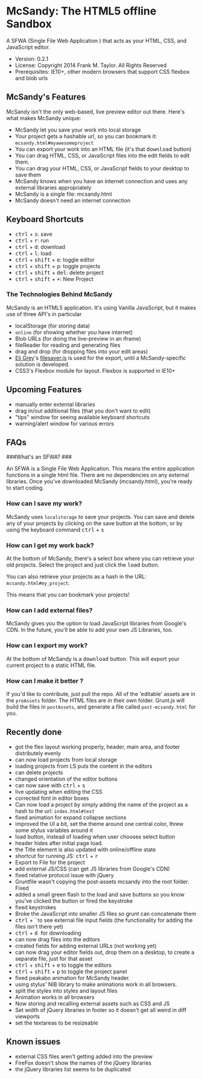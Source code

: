 # McSandy: The HTML5 offline Sandbox #

A SFWA (Single File Web Application ) that acts as your HTML, CSS, and JavaScript editor.

 * Version: 0.2.1
 * License: Copyright 2014 Frank M. Taylor. All Rights Reserved
 * Prerequisites: IE10+, other modern browsers that support CSS flexbox and blob urls

## McSandy's Features ##
McSandy isn't the only web-based, live preview editor out there. Here's what makes McSandy unique:
 
 + McSandy let you save your work into local storage
 + Your project gets a hashable url, so you can bookmark it: `mcsandy.html#myawesomeproject`
 + You can export your work into an HTML file (it's that <kbd>download</kbd> button)
 + You can drag HTML, CSS, or JavaScript files into the edit fields to edit them.
 + You can drag your HTML, CSS, or JavaScript fields to your desktop to save them
 + McSandy knows when you have an internet connection and uses any external libraries appropriately
 + McSandy is a single file: mcsandy.html
 + McSandy doesn't need an internet connection


## Keyboard Shortcuts ##

 + <kbd>ctrl</kbd> + <kbd>s</kbd>: save
 + <kbd>ctrl</kbd> + <kbd>r</kbd>: run
 + <kbd>ctrl</kbd> + <kbd>d</kbd>: download
 + <kbd>ctrl</kbd> + <kbd>l</kbd>: load
 + <kbd>ctrl</kbd> + <kbd>shift</kbd> + <kbd>e</kbd>: toggle editor
 + <kbd>ctrl</kbd> + <kbd>shift</kbd> + <kbd>p</kbd>:  toggle projects
 + <kbd>ctrl</kbd> + <kbd>shift</kbd> + <kbd>del</kbd>:   delete project
 + <kbd>ctrl</kbd> + <kbd>shift</kbd> + <kbd>+</kbd>:  New Project

### The Technologies Behind McSandy ###
McSandy is an HTML5 application. It's using Vanilla JavaScript, but it makes use of three API's in particular
 + localStorage (for storing data)
 + `online` (for showing whether you have internet)
 + Blob URLs (for doing the live-preview in an iframe)
 + fileReader for reading and generating files
 + drag and drop (for dropping files into your edit areas)
 + [Eli Grey](http://eligrey.com/blog/post/saving-generated-files-on-the-client-side)'s [filesaver.js](https://github.com/eligrey/FileSaver.js) is used for the export, until a McSandy-specific solution is developed. 
 + CSS3's Flexbox module for layout. Flexbox is supported in IE10+ 

## Upcoming Features ##
 + manually enter external libraries
 + drag in/out additional files (that you don't want to edit)
 + "tips" window for seeing available keyboard shortcuts
 + warning/alert window for various errors

## FAQs ##
###What's an SFWA? ###

An SFWA is a Single File Web Application. This means the entire application functions in a single html file. There are no dependencies on any external libraries. Once you've downloaded McSandy (mcsandy.html), you're ready to start coding. 


### How can I save my work? ###
McSandy uses `localstorage` to save your projects. You can save and delete any of your projects by clicking on the save button at the bottom, or by using the keyboard command <kbd>ctrl</kbd> + <kbd>s</kbd>

### How can I get my work back? ###
At the bottom of McSandy, there's a select box where you can retrieve your old projects. Select the project and just click the <kbd>load</kbd> button. 

You can also retrieve your projects as a hash in the URL: `mcsandy.html#my_project`. 

This means that you can bookmark your projects!

### How can I add external files? ###
McSandy gives you the option to load JavaScript libraries from Google's CDN. In the future, you'll be able to add your own JS Libraries, too. 

### How can I export my work? ###
At the bottom of McSandy is a <kbd>download</kbd> button. This will export your current project to a static HTML file. 


### How can I make it better ?
If you'd like to contribute, just pull the repo. All of the 'editable' assets are in the `preAssets` folder. The HTML files are in their own folder.  Grunt.js will build the files in `postAssets`, and generate a file called `post-mcsandy.html` for you. 




## Recently done ##
 + got the flex layout working properly, header, main area, and footer distributely evenly
 + can now load projects from local storage
 + loading projects from LS puts the content in the editors
 + can delete projects
 + changed orientation of the editor buttons
 + can now save with <kbd>ctrl</kbd> + <kbd>s</kbd>
 + live updating when editing the CSS
 + corrected font in editor boxes
 + Can now load a project by simply adding the name of the project as a hash to the url: `index.html#test`
 + fixed animation for expand collapse sections
 + improved the UI a bit, set the theme around one central color, threw some stylus variables around it
 + load button, instead of loading when user chooses select button
 + header hides after initial page load. 
 + the Title element is also updated with online/offline state
 + shortcut for running JS: <kbd>ctrl</kbd> + <kbd>r</kbd>
 + Export to File for the project
 + add external JS/CSS (can get JS libraries from Google's CDN)
 + fixed relative protocol issue with jQuery
 + Gruntfile wasn't copying the post-assets mcsandy into the root folder. Fixed
 + added a small green flash to the load and save buttons so you know you've clicked the button or fired the keystroke
 + fixed keystrokes
 + Broke the JavaScript into smaller JS files so grunt can concatenate them
 + <kbd>ctrl</kbd> + <kbd>`</kbd>to see external file input fields (the functionality for adding the files isn't there yet)
 + <kbd>ctrl</kbd> + <kbd>d </kbd> for downloading
 + can now drag files into the editors
 + created fields for adding external URLs (not working yet)
 + can now drag your editor fields out, drop them on a desktop, to create a separate file, just for that asset
 + <kbd>ctrl</kbd> + <kbd>shift</kbd> + <kbd>e</kbd> to toggle the editors
 + <kbd>ctrl</kbd> + <kbd>shift</kbd> + <kbd>p</kbd> to toggle the project panel
 + fixed peakabo animation for McSandy header.
 +  using stylus' NIB library to make animations work in all browsers. 
 +  split the styles into styles and layout files
 + Animation works in all browsers
 + Now storing and recalling external assets such as CSS and JS
 + Set width of jQuery libraries in footer so it doesn't get all weird in diff viewports
 + set the textareas to be resizeable

## Known issues ##
 + external CSS files aren't getting added into the preview
 + FireFox doesn't show the names of the jQuery libraries
 + the jQuery libraries list seems to be duplicated
 



 



	       
